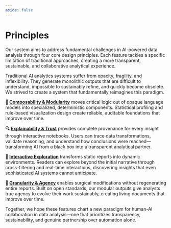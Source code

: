 ```yaml
---
aside: false
---
```


# Principles

Our system aims to address fundamental challenges in AI-powered data analysis through four core design principles. Each feature tackles a specific limitation of traditional approaches, creating a more transparent, sustainable, and collaborative analytical experience.

Traditional AI analytics systems suffer from opacity, fragility, and inflexibility. They generate monolithic outputs that are difficult to understand, impossible to sustainably refine, and quickly become obsolete. We strived to create a system that fundamentally reimagines this paradigm.

**🧩 [Composability & Modularity](./composability-and-modularity)** moves critical logic out of opaque language models into specialized, deterministic components. Statistical profiling and rule-based visualization design create reliable, auditable foundations that improve over time.

**🔍 [Explainability & Trust](./explainability-and-trust)** provides complete provenance for every insight through interactive notebooks. Users can trace data transformations, validate reasoning, and understand how conclusions were reached—transforming AI from a black box into a transparent analytical partner.

**🧭 [Interactive Exploration](./interactive-exploration)** transforms static reports into dynamic environments. Readers can explore beyond the initial narrative through cross-filtering and real-time interactions, discovering insights that even sophisticated AI systems cannot anticipate.

**🎯 [Granularity & Agency](./granularity-and-agency)** enables surgical modifications without regenerating entire reports. Built on open standards, our modular outputs give analysts true agency to evolve their work sustainably, creating living documents that improve over time.

Together, we hope these features chart a new paradigm for human-AI collaboration in data analysis—one that prioritizes transparency, sustainability, and genuine partnership over automation alone.
